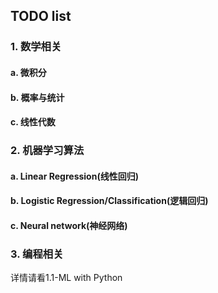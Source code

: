 ## TODO list

### 1. 数学相关

#### a. 微积分

#### b. 概率与统计

#### c. 线性代数

### 2. 机器学习算法

#### a. Linear Regression(线性回归)

#### b. Logistic Regression/Classification(逻辑回归)

#### c. Neural network(神经网络)

### 3. 编程相关

详情请看1.1-ML with Python

